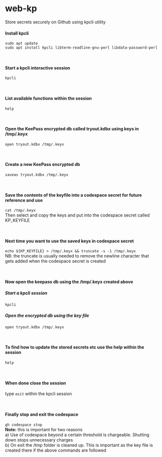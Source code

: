 # web-kp
Store secrets securely on Github using kpcli utility
<br/>

#### Install kpcli
```
sudo apt update
sudo apt install kpcli libterm-readline-gnu-perl libdata-password-perl
```
<br/>

#### Start a kpcli interactive session
`kpcli`

<br/>

#### List available functions within the session
`help`

<br/>

#### Open the KeePass encrypted db called tryout.kdbx using keys in /tmp/.keyx
`open tryout.kdbx /tmp/.keyx`

<br/>

#### Create a new KeePass encrypted db
`saveas tryout.kdbx /tmp/.keyx`

<br/>

#### Save the contents of the keyfile into a codespace secret for future reference and use
`cat /tmp/.keyx`
<br/>
Then select and copy the keys and put into the codespace secret called KP_KEYFILE

<br/>

#### Next time you want to use the saved keys in codespace secret
`echo ${KP_KEYFILE} > /tmp/.keyx && truncate -s -1 /tmp/.keyx`
<br/>
NB: the truncate is usually needed to remove the newline character that gets added when the codespace secret is created

<br/>

#### Now open the keepass db using the /tmp/.keyx created above
##### Start a kpcli session
`kpcli`
##### Open the encrypted db using the key file
`open tryout.kdbx /tmp/.keyx`

<br/>

#### To find how to update the stored secrets etc use the help within the session
`help`

<br/>

#### When done close the session 
type `exit` within the kpcli session

<br/>

#### Finally stop and exit the codespace
`gh codespace stop`
<br/>
**Note:** this is important for two reasons<br/>
a) Use of codespace beyond a certain threshold is chargeable. Shutting down stops unnecessary charges</br>
b) On exit the /tmp folder is cleaned up. This is important as the key file is created there if the above commands are followed<br/>
